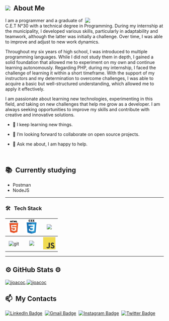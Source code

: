 


<div>

  ##  <picture><img src = "https://github.com/7oSkaaa/7oSkaaa/blob/main/Images/about_me.gif?raw=true" width = 50px></picture> &nbsp;**About Me**
  <picture> <img align="right" src="https://github.com/7oSkaaa/7oSkaaa/blob/main/Images/Right_Side.gif?raw=true" width = 250px></picture>
    I am a programmer and a graduate of C.E.T N°30 with a technical degree in Programming. During my internship at the municipality, I developed various skills, particularly in adaptability and teamwork, although the latter was initially a challenge. Over time, I was able to improve and adjust to new work dynamics.

Throughout my six years of high school, I was introduced to multiple programming languages. While I did not study them in depth, I gained a solid foundation that allowed me to experiment on my own and continue learning autonomously. Regarding PHP, during my internship, I faced the challenge of learning it within a short timeframe. With the support of my instructors and my determination to overcome challenges, I was able to acquire a basic but well-structured understanding, which allowed me to apply it effectively.

I am passionate about learning new technologies, experimenting in this field, and taking on new challenges that help me grow as a developer. I am always seeking opportunities to improve my skills and contribute with creative and innovative solutions.

  - 🌱  I keep learning new things.

  - 👯 I’m looking forward to collaborate on open source projects.

  - 💬 Ask me about, I am happy to help.

  <br>
</div>

<div>

  ## 📚 &nbsp;**Currently studying**
  
  - Postman
  - NodeJS

</div>

<div>
<hr>

### 🛠 &nbsp; **Tech Stack**

|<img src="https://raw.githubusercontent.com/devicons/devicon/master/icons/html5/html5-original-wordmark.svg" alt="html5" width="40"> | <img src="https://raw.githubusercontent.com/devicons/devicon/master/icons/css3/css3-original-wordmark.svg" alt="css3" width="45" height="45"/> | <img src="https://www.vectorlogo.zone/logos/typescriptlang/typescriptlang-icon.svg" width="40"> |
|:-:|:-:|:-:|
| <img src="https://www.vectorlogo.zone/logos/git-scm/git-scm-icon.svg" alt="git" width="40"> | <img src="https://github.com/user-attachments/assets/45aad903-2220-4596-8a55-f75c7d393af2" width="40"> | <img src="https://raw.githubusercontent.com/devicons/devicon/master/icons/javascript/javascript-original.svg" width="40"> |

<!-- <img src="https://www.vectorlogo.zone/logos/getpostman/getpostman-icon.svg" alt="postman" width="40"> | <img src="https://www.vectorlogo.zone/logos/php/php-ar21.svg" alt="php" width="40"> | <img src="https://raw.githubusercontent.com/devicons/devicon/master/icons/nodejs/nodejs-original-wordmark.svg" width="40"> |
-->
<hr>
</div>

<div>
  
  ## ⚙️ **GitHub Stats** ⚙️
  <a href="https://github.com/jjoacoc">
    <img width=450 height=170 align="center" alt="jjoacoc" src="https://github-readme-stats.vercel.app/api?username=jjoacoc&theme=midnight-purple&show_icons=true&bg_color=0D1117&hide_border=true&count_private=true" />
  </a>
  <a href="https://github.com/jjoacoc">
    <img align="center" alt="jjoacoc" src="https://github-readme-stats.vercel.app/api/top-langs/?username=jjoacoc&theme=midnight-purple&layout=compact&bg_color=0D1117&hide_border=true&count_private=true" />
  </a>
</div>

<div>

  ## 📫 &nbsp;**My Contacts**

  [![LinkedIn Badge](https://img.shields.io/badge/-Joaquin_Cofre-blue?style=flat-square&logo=Linkedin&logoColor=white&link=https://www.linkedin.com/in/joaquin-cofre-16379b319/)](https://www.linkedin.com/in/joaquin-cofre-16379b319/)&nbsp;
  [![Gmail Badge](https://img.shields.io/badge/-jjoaco.cofre@gmail.com-red?style=flat-square&logo=Gmail&logoColor=white)](mailto:jjoaco.cofre@gmail.com)&nbsp;
  [![Instagram Badge](https://img.shields.io/badge/-joaco_cofre-EB2A08?style=flat-square&logo=Instagram&logoColor=white)](https://www.instagram.com/joaco_cofre/)&nbsp;
  [![Twitter Badge](https://img.shields.io/badge/-joaco_cofre-blue?style=flat-square&logo=X&logoColor=white)](https://X.com/joaco_cofre)&nbsp;

</div>
